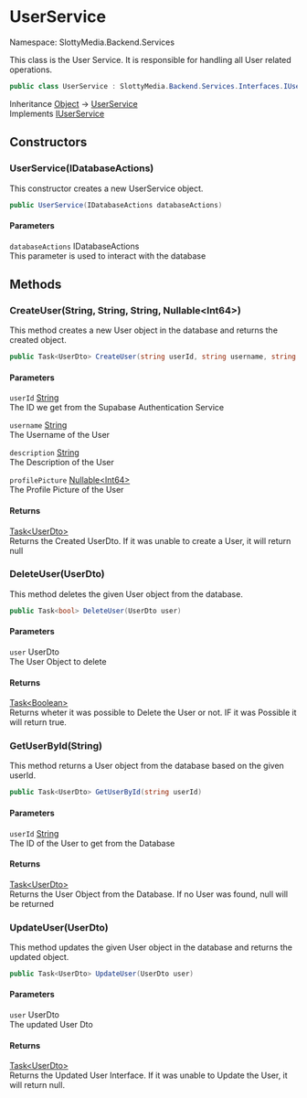 # UserService

Namespace: SlottyMedia.Backend.Services

This class is the User Service. It is responsible for handling all User related operations.

```csharp
public class UserService : SlottyMedia.Backend.Services.Interfaces.IUserService
```

Inheritance [Object](https://docs.microsoft.com/en-us/dotnet/api/system.object) → [UserService](./slottymedia.backend.services.userservice.md)<br>
Implements [IUserService](./slottymedia.backend.services.interfaces.iuserservice.md)

## Constructors

### **UserService(IDatabaseActions)**

This constructor creates a new UserService object.

```csharp
public UserService(IDatabaseActions databaseActions)
```

#### Parameters

`databaseActions` IDatabaseActions<br>
This parameter is used to interact with the database

## Methods

### **CreateUser(String, String, String, Nullable&lt;Int64&gt;)**

This method creates a new User object in the database and returns the created object.

```csharp
public Task<UserDto> CreateUser(string userId, string username, string description, Nullable<long> profilePicture)
```

#### Parameters

`userId` [String](https://docs.microsoft.com/en-us/dotnet/api/system.string)<br>
The ID we get from the Supabase Authentication Service

`username` [String](https://docs.microsoft.com/en-us/dotnet/api/system.string)<br>
The Username of the User

`description` [String](https://docs.microsoft.com/en-us/dotnet/api/system.string)<br>
The Description of the User

`profilePicture` [Nullable&lt;Int64&gt;](https://docs.microsoft.com/en-us/dotnet/api/system.nullable-1)<br>
The Profile Picture of the User

#### Returns

[Task&lt;UserDto&gt;](https://docs.microsoft.com/en-us/dotnet/api/system.threading.tasks.task-1)<br>
Returns the Created UserDto. If it was unable to create a User, it will return null

### **DeleteUser(UserDto)**

This method deletes the given User object from the database.

```csharp
public Task<bool> DeleteUser(UserDto user)
```

#### Parameters

`user` UserDto<br>
The User Object to delete

#### Returns

[Task&lt;Boolean&gt;](https://docs.microsoft.com/en-us/dotnet/api/system.threading.tasks.task-1)<br>
Returns wheter it was possible to Delete the User or not. IF it was Possible it will return true.

### **GetUserById(String)**

This method returns a User object from the database based on the given userId.

```csharp
public Task<UserDto> GetUserById(string userId)
```

#### Parameters

`userId` [String](https://docs.microsoft.com/en-us/dotnet/api/system.string)<br>
The ID of the User to get from the Database

#### Returns

[Task&lt;UserDto&gt;](https://docs.microsoft.com/en-us/dotnet/api/system.threading.tasks.task-1)<br>
Returns the User Object from the Database. If no User was found, null will be returned

### **UpdateUser(UserDto)**

This method updates the given User object in the database and returns the updated object.

```csharp
public Task<UserDto> UpdateUser(UserDto user)
```

#### Parameters

`user` UserDto<br>
The updated User Dto

#### Returns

[Task&lt;UserDto&gt;](https://docs.microsoft.com/en-us/dotnet/api/system.threading.tasks.task-1)<br>
Returns the Updated User Interface. If it was unable to Update the User, it will return null.
